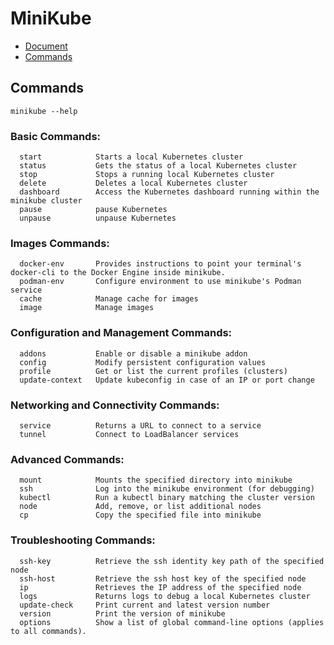 # MiniKube
- [Document](https://minikube.sigs.k8s.io/docs/)
- [Commands](https://minikube.sigs.k8s.io/docs/commands/)

## Commands
```
minikube --help
```
### Basic Commands:
```
  start            Starts a local Kubernetes cluster
  status           Gets the status of a local Kubernetes cluster
  stop             Stops a running local Kubernetes cluster
  delete           Deletes a local Kubernetes cluster
  dashboard        Access the Kubernetes dashboard running within the minikube cluster
  pause            pause Kubernetes
  unpause          unpause Kubernetes
```
### Images Commands:
```
  docker-env       Provides instructions to point your terminal's docker-cli to the Docker Engine inside minikube.
  podman-env       Configure environment to use minikube's Podman service
  cache            Manage cache for images
  image            Manage images
```

### Configuration and Management Commands:
```
  addons           Enable or disable a minikube addon
  config           Modify persistent configuration values
  profile          Get or list the current profiles (clusters)
  update-context   Update kubeconfig in case of an IP or port change
```

### Networking and Connectivity Commands:
```
  service          Returns a URL to connect to a service
  tunnel           Connect to LoadBalancer services
```

### Advanced Commands:
```
  mount            Mounts the specified directory into minikube
  ssh              Log into the minikube environment (for debugging)
  kubectl          Run a kubectl binary matching the cluster version
  node             Add, remove, or list additional nodes
  cp               Copy the specified file into minikube
```
### Troubleshooting Commands:
```
  ssh-key          Retrieve the ssh identity key path of the specified node
  ssh-host         Retrieve the ssh host key of the specified node
  ip               Retrieves the IP address of the specified node
  logs             Returns logs to debug a local Kubernetes cluster
  update-check     Print current and latest version number
  version          Print the version of minikube
  options          Show a list of global command-line options (applies to all commands).
```
